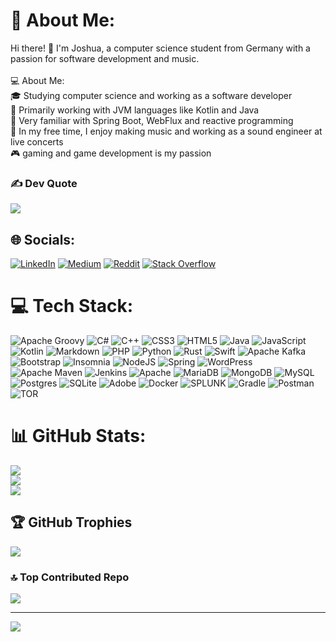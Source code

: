 # 💫 About Me:
Hi there! 👋 I'm Joshua, a computer science student from Germany with a passion for software development and music.<br><br>
💻 About Me:<br>🎓 Studying computer science and working as a software developer<br>🔧 Primarily working with JVM languages like Kotlin and Java<br>🌱 Very familiar with Spring Boot, WebFlux and reactive programming<br>🎹 In my free time, I enjoy making music and working as a sound engineer at live concerts<br>🎮 gaming and game development is my passion<br>

### ✍️ Dev Quote
![](https://quotes-github-readme.vercel.app/api?type=horizontal&theme=radical)

## 🌐 Socials:
[![LinkedIn](https://img.shields.io/badge/LinkedIn-%230077B5.svg?logo=linkedin&logoColor=white)](https://linkedin.com/in/joshua-brandes-2a860b1b6) 
[![Medium](https://img.shields.io/badge/Medium-12100E?logo=medium&logoColor=white)](https://medium.com/@jobra) 
[![Reddit](https://img.shields.io/badge/Reddit-%23FF4500.svg?logo=Reddit&logoColor=white)](https://reddit.com/user/King-of-Com3dy) 
[![Stack Overflow](https://img.shields.io/badge/-Stackoverflow-FE7A16?logo=stack-overflow&logoColor=white)](https://stackoverflow.com/users/18745333/king-of-com3dy)

# 💻 Tech Stack:
![Apache Groovy](https://img.shields.io/badge/Apache%20Groovy-4298B8.svg?style=flat&logo=Apache+Groovy&logoColor=white) ![C#](https://img.shields.io/badge/c%23-%23239120.svg?style=flat&logo=csharp&logoColor=white) ![C++](https://img.shields.io/badge/c++-%2300599C.svg?style=flat&logo=c%2B%2B&logoColor=white) ![CSS3](https://img.shields.io/badge/css3-%231572B6.svg?style=flat&logo=css3&logoColor=white) ![HTML5](https://img.shields.io/badge/html5-%23E34F26.svg?style=flat&logo=html5&logoColor=white) ![Java](https://img.shields.io/badge/java-%23ED8B00.svg?style=flat&logo=openjdk&logoColor=white) ![JavaScript](https://img.shields.io/badge/javascript-%23323330.svg?style=flat&logo=javascript&logoColor=%23F7DF1E) ![Kotlin](https://img.shields.io/badge/kotlin-%237F52FF.svg?style=flat&logo=kotlin&logoColor=white) ![Markdown](https://img.shields.io/badge/markdown-%23000000.svg?style=flat&logo=markdown&logoColor=white) ![PHP](https://img.shields.io/badge/php-%23777BB4.svg?style=flat&logo=php&logoColor=white) ![Python](https://img.shields.io/badge/python-3670A0?style=flat&logo=python&logoColor=ffdd54) ![Rust](https://img.shields.io/badge/rust-%23000000.svg?style=flat&logo=rust&logoColor=white) ![Swift](https://img.shields.io/badge/swift-F54A2A?style=flat&logo=swift&logoColor=white) ![Apache Kafka](https://img.shields.io/badge/Apache%20Kafka-000?style=flat&logo=apachekafka) ![Bootstrap](https://img.shields.io/badge/bootstrap-%238511FA.svg?style=flat&logo=bootstrap&logoColor=white) ![Insomnia](https://img.shields.io/badge/Insomnia-black?style=flat&logo=insomnia&logoColor=5849BE) ![NodeJS](https://img.shields.io/badge/node.js-6DA55F?style=flat&logo=node.js&logoColor=white) ![Spring](https://img.shields.io/badge/spring-%236DB33F.svg?style=flat&logo=spring&logoColor=white) ![WordPress](https://img.shields.io/badge/WordPress-%23117AC9.svg?style=flat&logo=WordPress&logoColor=white) ![Apache Maven](https://img.shields.io/badge/Apache%20Maven-C71A36?style=flat&logo=Apache%20Maven&logoColor=white) ![Jenkins](https://img.shields.io/badge/jenkins-%232C5263.svg?style=flat&logo=jenkins&logoColor=white) ![Apache](https://img.shields.io/badge/apache-%23D42029.svg?style=flat&logo=apache&logoColor=white) ![MariaDB](https://img.shields.io/badge/MariaDB-003545?style=flat&logo=mariadb&logoColor=white) ![MongoDB](https://img.shields.io/badge/MongoDB-%234ea94b.svg?style=flat&logo=mongodb&logoColor=white) ![MySQL](https://img.shields.io/badge/mysql-%2300000f.svg?style=flat&logo=mysql&logoColor=white) ![Postgres](https://img.shields.io/badge/postgres-%23316192.svg?style=flat&logo=postgresql&logoColor=white) ![SQLite](https://img.shields.io/badge/sqlite-%2307405e.svg?style=flat&logo=sqlite&logoColor=white) ![Adobe](https://img.shields.io/badge/adobe-%23FF0000.svg?style=flat&logo=adobe&logoColor=white) ![Docker](https://img.shields.io/badge/docker-%230db7ed.svg?style=flat&logo=docker&logoColor=white) ![SPLUNK](https://img.shields.io/badge/splunk-000000.svg?style=flat&logo=splunk&color=%23000000) ![Gradle](https://img.shields.io/badge/Gradle-02303A.svg?style=flat&logo=Gradle&logoColor=white) ![Postman](https://img.shields.io/badge/Postman-FF6C37?style=flat&logo=postman&logoColor=white) ![TOR](https://img.shields.io/badge/tor-%237E4798.svg?style=flat&logo=tor-project&logoColor=white)
# 📊 GitHub Stats:
![](https://github-readme-stats.vercel.app/api?username=joshuabrandes&theme=default&hide_border=false&include_all_commits=false&count_private=true)<br/>
![](https://github-readme-streak-stats.herokuapp.com/?user=joshuabrandes&theme=default&hide_border=false)<br/>
![](https://github-readme-stats.vercel.app/api/top-langs/?username=joshuabrandes&theme=default&hide_border=false&include_all_commits=false&count_private=true&layout=compact)

## 🏆 GitHub Trophies
![](https://github-profile-trophy.vercel.app/?username=joshuabrandes&theme=monokai&no-frame=false&no-bg=true&margin-w=4)

### 🔝 Top Contributed Repo
![](https://github-contributor-stats.vercel.app/api?username=joshuabrandes&limit=5&theme=monokai&combine_all_yearly_contributions=true)

---
[![](https://visitcount.itsvg.in/api?id=joshuabrandes&icon=2&color=0)](https://visitcount.itsvg.in)

<!-- Proudly created with GPRM ( https://gprm.itsvg.in ) -->
